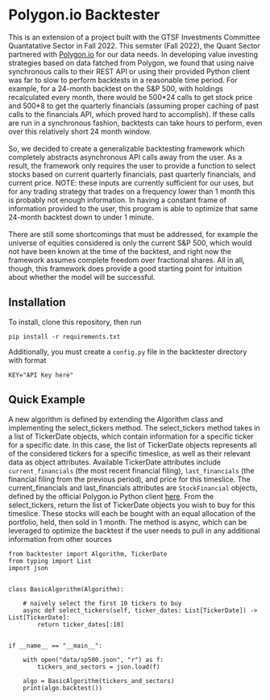 # Polygon.io Backtester
This is an extension of a project built with the GTSF Investments Committee Quantatative Sector in Fall 2022. This semster (Fall 2022), the Quant Sector partnered with [Polygon.io](https://polygon.io/) for our data needs. In developing value investing strategies based on data fatched from Polygon, we found that using naive synchronous calls to their REST API or using their provided Python client was far to slow to perform backtests in a reasonable time period. For example, for a 24-month backtest on the S&P 500, with holdings recalculated every month, there would be 500\*24 calls to get stock price and 500\*8 to get the quarterly financials (assuming proper caching of past calls to the financials API, which proved hard to accomplish). If these calls are run in a synchronous fashion, backtests can take hours to perform, even over this relatively short 24 month window. \
\
So, we decided to create a generalizable backtesting framework which completely abstracts asynchronous API calls away from the user. As a result, the framework only requires the user to provide a function to select stocks based on current quarterly financials, past quarterly financials, and current price. NOTE: these inputs are currently sufficient for our uses, but for any trading strategy that trades on a frequency lower than 1 month this is probably not enough information. In having a constant frame of information provided to the user, this program is able to optimize that same 24-month backtest down to under 1 minute. \
\
There are still some shortcomings that must be addressed, for example the universe of equities considered is only the current S&P 500, which would not have been known at the time of the backtest, and right now the framework assumes complete freedom over fractional shares. All in all, though, this framework does provide a good starting point for intuition about whether the model will be successful.

## Installation
To install, clone this repository, then run
```
pip install -r requirements.txt
```
Additionally, you must create a `config.py` file in the backtester directory with format 

```
KEY="API Key here"
```

## Quick Example
A new algorithm is defined by extending the Algorithm class and implementing the select_tickers method. The select_tickers method takes in a list of TickerDate objects, which contain information for a specific ticker for a specific date. In this case, the list of TickerDate objects represents all of the considered tickers for a specific timeslice, as well as their relevant data as object attributes. Available TickerDate attributes include `current_financials` (the most recent financial filing), `last_financials` (the financial filing from the previous period), and price for this timeslice. The current_financials and last_financials attributes are `StockFinancial` objects, defined by the official Polygon.io Python client [here](https://github.com/polygon-io/client-python/blob/master/polygon/rest/models/financials.py#L294). From the select_tickers, return  the list of TickerDate objects you wish to buy for this timeslice. These stocks will each be bought with an equal allocation of the portfolio, held, then sold in 1 month. The method is async, which can be leveraged to optimize the backtest if the user needs to pull in any additional information from other sources
```
from backtester import Algorithm, TickerDate
from typing import List
import json


class BasicAlgorithm(Algorithm):

    # naively select the first 10 tickers to buy
    async def select_tickers(self, ticker_dates: List[TickerDate]) -> List[TickerDate]:
        return ticker_dates[:10]


if __name__ == "__main__":

    with open("data/sp500.json", "r") as f:
        tickers_and_sectors = json.load(f)

    algo = BasicAlgorithm(tickers_and_sectors)
    print(algo.backtest())
```
